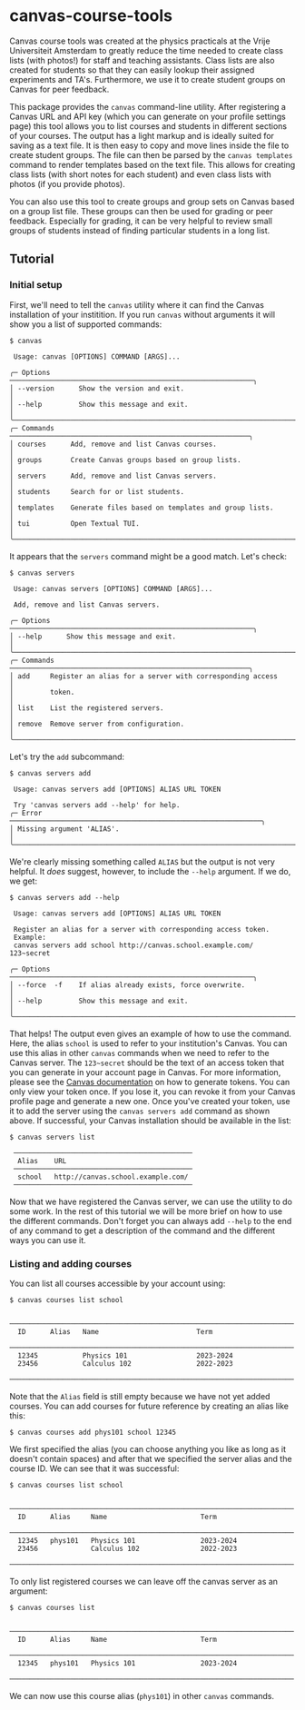 # canvas-course-tools

Canvas course tools was created at the physics practicals at the Vrije Universiteit Amsterdam to greatly reduce the time needed to create class lists (with photos!) for staff and teaching assistants.
Class lists are also created for students so that they can easily lookup their assigned experiments and TA's.
Furthermore, we use it to create student groups on Canvas for peer feedback.

This package provides the `canvas` command-line utility.
After registering a Canvas URL and API key (which you can generate on your profile settings page) this tool allows you to list courses and students in different sections of your courses.
The output has a light markup and is ideally suited for saving as a text file.
It is then easy to copy and move lines inside the file to create student groups.
The file can then be parsed by the `canvas templates` command to render templates based on the text file.
This allows for creating class lists (with short notes for each student) and even class lists with photos (if you provide photos).

You can also use this tool to create groups and group sets on Canvas based on a group list file.
These groups can then be used for grading or peer feedback.
Especially for grading, it can be very helpful to review small groups of students instead of finding particular students in a long list.


## Tutorial

### Initial setup

First, we'll need to tell the `canvas` utility where it can find the Canvas installation of your institition.
If you run `canvas` without arguments it will show you a list of supported commands:
```
$ canvas

 Usage: canvas [OPTIONS] COMMAND [ARGS]...

╭─ Options ────────────────────────────────────────────────────────────╮
│ --version      Show the version and exit.                            │
│ --help         Show this message and exit.                           │
╰──────────────────────────────────────────────────────────────────────╯
╭─ Commands ───────────────────────────────────────────────────────────╮
│ courses      Add, remove and list Canvas courses.                    │
│ groups       Create Canvas groups based on group lists.              │
│ servers      Add, remove and list Canvas servers.                    │
│ students     Search for or list students.                            │
│ templates    Generate files based on templates and group lists.      │
│ tui          Open Textual TUI.                                       │
╰──────────────────────────────────────────────────────────────────────╯
```
It appears that the `servers` command might be a good match. Let's check:
```
$ canvas servers
                                                                        
 Usage: canvas servers [OPTIONS] COMMAND [ARGS]...                      
                                                                        
 Add, remove and list Canvas servers.                                   
                                                                        
╭─ Options ────────────────────────────────────────────────────────────╮
│ --help      Show this message and exit.                              │
╰──────────────────────────────────────────────────────────────────────╯
╭─ Commands ───────────────────────────────────────────────────────────╮
│ add     Register an alias for a server with corresponding access     │
│         token.                                                       │
│ list    List the registered servers.                                 │
│ remove  Remove server from configuration.                            │
╰──────────────────────────────────────────────────────────────────────╯
```
Let's try the `add` subcommand:
```
$ canvas servers add
                                                                        
 Usage: canvas servers add [OPTIONS] ALIAS URL TOKEN                    
                                                                        
 Try 'canvas servers add --help' for help.                              
╭─ Error ──────────────────────────────────────────────────────────────╮
│ Missing argument 'ALIAS'.                                            │
╰──────────────────────────────────────────────────────────────────────╯
```
We're clearly missing something called `ALIAS` but the output is not very helpful.
It _does_ suggest, however, to include the `--help` argument.
If we do, we get:
```
$ canvas servers add --help

 Usage: canvas servers add [OPTIONS] ALIAS URL TOKEN

 Register an alias for a server with corresponding access token.
 Example:
 canvas servers add school http://canvas.school.example.com/ 123~secret

╭─ Options ────────────────────────────────────────────────────────────╮
│ --force  -f    If alias already exists, force overwrite.             │
│ --help         Show this message and exit.                           │
╰──────────────────────────────────────────────────────────────────────╯
```
That helps! The output even gives an example of how to use the command.
Here, the alias `school` is used to refer to your institution's Canvas.
You can use this alias in other `canvas` commands when we need to refer to the Canvas server.
The `123~secret` should be the text of an access token that you can generate in your account page in Canvas.
For more information, please see the [Canvas documentation](https://canvas.instructure.com/doc/api/file.oauth.html#manual-token-generation) on how to generate tokens.
You can only view your token once.
If you lose it, you can revoke it from your Canvas profile page and generate a new one.
Once you've created your token, use it to add the server using the `canvas servers add` command as shown above.
If successful, your Canvas installation should be available in the list:
```
$ canvas servers list

 ────────────────────────────────────────────
  Alias    URL
 ────────────────────────────────────────────
  school   http://canvas.school.example.com/
 ────────────────────────────────────────────
```
Now that we have registered the Canvas server, we can use the utility to do some work.
In the rest of this tutorial we will be more brief on how to use the different commands.
Don't forget you can always add `--help` to the end of any command to get a description of the command and the different ways you can use it.


### Listing and adding courses

You can list all courses accessible by your account using:
```
$ canvas courses list school

 ────────────────────────────────────────────────────────────────────── 
  ID      Alias   Name                        Term                      
 ────────────────────────────────────────────────────────────────────── 
  12345           Physics 101                 2023-2024                
  23456           Calculus 102                2022-2023                
 ────────────────────────────────────────────────────────────────────── 
```
Note that the `Alias` field is still empty because we have not yet added courses.
You can add courses for future reference by creating an alias like this:
```
$ canvas courses add phys101 school 12345
```
We first specified the alias (you can choose anything you like as long as it doesn't contain spaces) and after that we specified the server alias and the course ID.
We can see that it was successful:
```
$ canvas courses list school

 ────────────────────────────────────────────────────────────────────── 
  ID      Alias     Name                       Term                     
 ────────────────────────────────────────────────────────────────────── 
  12345   phys101   Physics 101                2023-2024               
  23456             Calculus 102               2022-2023               
 ────────────────────────────────────────────────────────────────────── 
```
To only list registered courses we can leave off the canvas server as an argument:
```
$ canvas courses list

 ────────────────────────────────────────────────────────────────────── 
  ID      Alias     Name                       Term                     
 ────────────────────────────────────────────────────────────────────── 
  12345   phys101   Physics 101                2023-2024               
 ────────────────────────────────────────────────────────────────────── 
```
We can now use this course alias (`phys101`) in other `canvas` commands.
